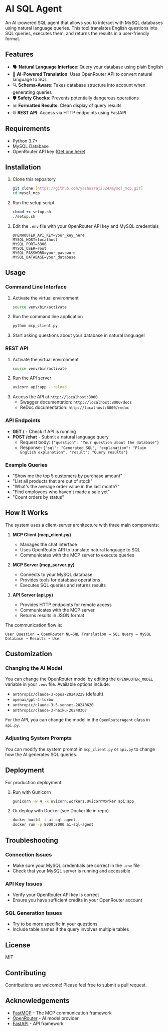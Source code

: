 # AI SQL Agent
An AI-powered SQL agent that allows you to interact with MySQL databases using natural language queries. This tool translates English questions into SQL queries, executes them, and returns the results in a user-friendly format.

## Features
- 🗣️ **Natural Language Interface**: Query your database using plain English
- 🤖 **AI-Powered Translation**: Uses OpenRouter API to convert natural language to SQL
- 🔍 **Schema-Aware**: Takes database structure into account when generating queries
- 🛡️ **Safety Checks**: Prevents potentially dangerous operations
- 📊 **Formatted Results**: Clean display of query results
- 🌐 **REST API**: Access via HTTP endpoints using FastAPI

## Requirements
- Python 3.7+
- MySQL Database
- OpenRouter API key ([Get one here](https://openrouter.ai/keys))

## Installation
1. Clone this repository
   ```bash
   git clone [https://github.com/yashasraj2324/mysql_mcp.git]
   cd mysql_mcp
      ```
2. Run the setup script
   ```bash
   chmod +x setup.sh
   ./setup.sh
   ```
3. Edit the `.env` file with your OpenRouter API key and MySQL credentials
   ```
   OPENROUTER_API_KEY=your_key_here
   MYSQL_HOST=localhost
   MYSQL_PORT=3306
   MYSQL_USER=root
   MYSQL_PASSWORD=your_password
   MYSQL_DATABASE=your_database
   ```

## Usage

### Command Line Interface
1. Activate the virtual environment
   ```bash
   source venv/bin/activate
   ```
2. Run the command line application
   ```bash
   python mcp_client.py
   ```
3. Start asking questions about your database in natural language!

### REST API
1. Activate the virtual environment
   ```bash
   source venv/bin/activate
   ```
2. Run the API server
   ```bash
   uvicorn api:app --reload
   ```
3. Access the API at `http://localhost:8000`
   - Swagger documentation: `http://localhost:8000/docs`
   - ReDoc documentation: `http://localhost:8000/redoc`

### API Endpoints
- **GET /** - Check if API is running
- **POST /chat** - Submit a natural language query
  - Request body: `{"question": "Your question about the database"}`
  - Response: `{"sql": "Generated SQL", "explanation": "Plain English explanation", "result": "Query results"}`

### Example Queries
- "Show me the top 5 customers by purchase amount"
- "List all products that are out of stock"
- "What's the average order value in the last month?"
- "Find employees who haven't made a sale yet"
- "Count orders by status"

## How It Works
The system uses a client-server architecture with three main components:

1. **MCP Client (mcp_client.py)**
   - Manages the chat interface
   - Uses OpenRouter API to translate natural language to SQL
   - Communicates with the MCP server to execute queries

2. **MCP Server (mcp_server.py)**
   - Connects to your MySQL database
   - Provides tools for database operations
   - Executes SQL queries and returns results

3. **API Server (api.py)**
   - Provides HTTP endpoints for remote access
   - Communicates with the MCP server
   - Returns results in JSON format

The communication flow is:
```
User Question → OpenRouter NL→SQL Translation → SQL Query → MySQL Database → Results → User
```

## Customization

### Changing the AI Model
You can change the OpenRouter model by editing the `OPENROUTER_MODEL` variable in your `.env` file. Available options include:
- `anthropic/claude-3-opus-20240229` (default)
- `openai/gpt-4-turbo`
- `anthropic/claude-3-5-sonnet-20240620`
- `anthropic/claude-3-haiku-20240307`

For the API, you can change the model in the `OpenRouterAgent` class in `api.py`.

### Adjusting System Prompts
You can modify the system prompt in `mcp_client.py` or `api.py` to change how the AI generates SQL queries.

## Deployment
For production deployment:

1. Run with Gunicorn
   ```bash
   gunicorn -w 4 -k uvicorn.workers.UvicornWorker api:app
   ```

2. Or deploy with Docker (see Dockerfile in repo)
   ```bash
   docker build -t ai-sql-agent .
   docker run -p 8000:8000 ai-sql-agent
   ```

## Troubleshooting

### Connection Issues
- Make sure your MySQL credentials are correct in the `.env` file
- Check that your MySQL server is running and accessible

### API Key Issues
- Verify your OpenRouter API key is correct
- Ensure you have sufficient credits in your OpenRouter account

### SQL Generation Issues
- Try to be more specific in your questions
- Include table names if the query involves multiple tables

## License
MIT

## Contributing
Contributions are welcome! Please feel free to submit a pull request.

## Acknowledgements
- [FastMCP](https://github.com/jtsang4/fastmcp) - The MCP communication framework
- [OpenRouter](https://openrouter.ai/) - AI model provider
- [FastAPI](https://fastapi.tiangolo.com/) - API framework
